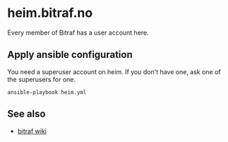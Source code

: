 heim.bitraf.no
==============

Every member of Bitraf has a user account here.

Apply ansible configuration
---------------------------

You need a superuser account on heim.
If you don't have one, ask one of the superusers for one.

```
ansible-playbook heim.yml
```

See also
--------

- [bitraf wiki](https://bitraf.no/wiki/Heim)
